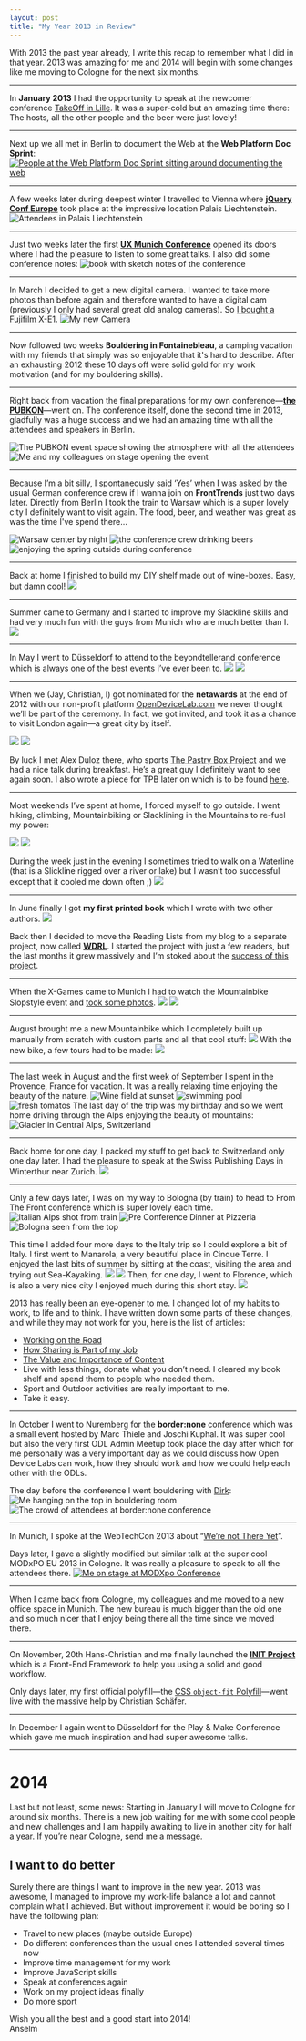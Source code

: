 ```yaml
---
layout: post
title: "My Year 2013 in Review"
---
```



With 2013 the past year already, I write this recap to remember what I did in that year. 2013 was amazing for me and 2014 will begin with some changes like me moving to Cologne for the next six months.

----

In **January 2013** I had the opportunity to speak at the newcomer conference [TakeOff in Lille](http://takeoffconf.com/2013). It was a super-cold but an amazing time there: The hosts, all the other people and the beer were just lovely!

----

Next up we all met in Berlin to document the Web at the **Web Platform Doc Sprint**:
[![People at the Web Platform Doc Sprint sitting around documenting the web](http://img.anselmhannemann.netdna-cdn.com/img/2013-in-review/andreas-dantz--wpds.jpg)](http://www.flickr.com/photos/szene/8459312560/in/faves-smooth-graphics/)

----

A few weeks later during deepest winter I travelled to Vienna where **[jQuery Conf Europe](http://events.jquery.org/2013/eu/)** took place at the impressive location Palais Liechtenstein.
![Attendees in Palais Liechtenstein](http://distilleryimage0.ak.instagram.com/81eef1927cc811e2ad5822000aaa094d_7.jpg)

----

Just two weeks later the first **[UX Munich Conference](http://uxmunich.com/)** opened its doors where I had the pleasure to listen to some great talks. I also did some conference notes:
![book with sketch notes of the conference](http://distilleryimage7.ak.instagram.com/e9860c4c8ca311e29dbc22000a1f9e59_7.jpg)

----

In March I decided to get a new digital camera. I wanted to take more photos than before again and therefore wanted to have a digital cam (previously I only had several great old analog cameras). So [I bought a Fujifilm X-E1](http://helloanselm.com/2013/fuji-x-e1/).
![My new Camera](http://distilleryimage11.ak.instagram.com/d2593a6c961211e2984522000a1f8ad9_7.jpg)

----

Now followed two weeks **Bouldering in Fontainebleau**, a camping vacation with my friends that simply was so enjoyable that it's hard to describe. After an exhausting 2012 these 10 days off were solid gold for my work motivation (and for my bouldering skills).

----

Right back from vacation the final preparations for my own conference—**[the PUBKON](http://pubkon.eu/)**—went on. The conference itself, done the second time in 2013, gladfully was a huge success and we had an amazing time with all the attendees and speakers in Berlin.

![The PUBKON event space showing the atmosphere with all the attendees](http://img.anselmhannemann.netdna-cdn.com/img/2013-in-review/pubkon.jpg)
![Me and my colleagues on stage opening the event](http://img.anselmhannemann.netdna-cdn.com/img/2013-in-review/pubkon-key.jpg)

----

Because I’m a bit silly, I spontaneously said ‘Yes’ when I was asked by the usual German conference crew if I wanna join on **FrontTrends** just two days later. Directly from Berlin I took the train to Warsaw which is a super lovely city I definitely want to visit again. The food, beer, and weather was great as was the time I've spend there…

![Warsaw center by night](http://img.anselmhannemann.netdna-cdn.com/img/2013-in-review/FrontTrends-1.jpg)
![the conference crew drinking beers](http://distilleryimage4.ak.instagram.com/7f25c9b6ac3611e2892122000a9f13f9_7.jpg)
![enjoying the spring outside during conference](http://distilleryimage4.ak.instagram.com/12ca9644ae6511e28f8322000a9f18ae_7.jpg)

----

Back at home I finished to build my DIY shelf made out of wine-boxes. Easy, but damn cool!
![](http://distilleryimage9.ak.instagram.com/3a3d9cb6b4ba11e2819022000a1f99d8_7.jpg)

----

Summer came to Germany and I started to improve my Slackline skills and had very much fun with the guys from Munich who are much better than I.
![](http://distilleryimage0.ak.instagram.com/00d3e176b8a011e28fcc22000aa801f0_7.jpg)

----

In May I went to Düsseldorf to attend to the beyondtellerand conference which is always one of the best events I’ve ever been to.
![](http://distilleryimage1.ak.instagram.com/84176afcc69d11e2852a22000a9e0709_7.jpg)
![](http://www.flickr.com/photos/blambar/8895455416/in/faves-smooth-graphics/)

----

When we (Jay, Christian, I) got nominated for the **netawards** at the end of 2012 with our non-profit platform [OpenDeviceLab.com](http://opendevicelab.com/) we never thought we’ll be part of the ceremony. In fact, we got invited, and took it as a chance to visit London again—a great city by itself.

![](http://distilleryimage3.ak.instagram.com/8acd82e2c9e411e2948e22000a1f9d45_7.jpg)
![](http://distilleryimage1.ak.instagram.com/4687351aca3411e2ab5722000a1f9684_7.jpg)

By luck I met Alex Duloz there, who sports [The Pastry Box Project](https://the-pastry-box-project.net/) and we had a nice talk during breakfast. He’s a great guy I definitely want to see again soon. I also wrote a piece for TPB later on which is to be found [here](https://the-pastry-box-project.net/anselm-hannemann/2013-october-3).

---

Most weekends I’ve spent at home, I forced myself to go outside. I went hiking, climbing, Mountainbiking or Slacklining in the Mountains to re-fuel my power:

![](http://distilleryimage10.ak.instagram.com/05a28e2cd6bf11e299de22000aaa0494_7.jpg)
![](http://distilleryimage4.ak.instagram.com/e4411b4cd69911e2a72522000a1fb586_7.jpg)

During the week just in the evening I sometimes tried to walk on a Waterline (that is a Slickline rigged over a river or lake) but I wasn’t too successful except that it cooled me down often ;)
![](http://distilleryimage4.ak.instagram.com/cc8b5d88d75611e2ba6522000aaa0486_7.jpg)

----

In June finally I got **my first printed book** which I wrote with two other authors.
![](http://distilleryimage7.ak.instagram.com/1e0b5f56d9cc11e2ada322000a1fbcdb_7.jpg)

Back then I decided to move the Reading Lists from my blog to a separate project, now called **[WDRL](http://wdrl.info/)**. I started the project with just a few readers, but the last months it grew massively and I’m stoked about the [success of this project](http://helloanselm.com/2013/the-wdrl-project-evolves/).

----

When the X-Games came to Munich I had to watch the Mountainbike Slopstyle event and [took some photos](http://helloanselm.com/2013/x-games-munich/).
![](http://farm4.staticflickr.com/3785/9176385439_fe6f8b33fa_b.jpg)
![](http://farm4.staticflickr.com/3773/9176439077_9fd0f64856_b.jpg)

----

August brought me a new Mountainbike which I completely built up manually from scratch with custom parts and all that cool stuff:
![](http://distilleryimage6.ak.instagram.com/8a408b8c01cd11e3b79722000aeb11d7_7.jpg)
With the new bike, a few tours had to be made:
![](http://distilleryimage5.ak.instagram.com/ac96eab4036211e3b87b22000aaa07f6_7.jpg)

----

The last week in August and the first week of September I spent in the Provence, France for vacation. It was a really relaxing time enjoying the beauty of the nature.
![Wine field at sunset](http://distilleryimage10.ak.instagram.com/4fe716ea100f11e3962a22000a1f930e_7.jpg)
![swimming pool](http://distilleryimage3.ak.instagram.com/5c880a3a10b911e38ed122000a9f1311_7.jpg)
![fresh tomatos](http://distilleryimage6.ak.instagram.com/0180425c130b11e3a77722000a1fbc49_7.jpg)
The last day of the trip was my birthday and so we went home driving through the Alps enjoying the beauty of mountains:
![Glacier in Central Alps, Switzerland](http://img.anselmhannemann.netdna-cdn.com/img/2013-in-review/glacier.JPG)

----

Back home for one day, I packed my stuff to get back to Switzerland only one day later. I had the pleasure to speak at the Swiss Publishing Days in Winterthur near Zurich.
![](http://distilleryimage1.ak.instagram.com/36aeeeb81a6511e3964f22000ae801df_7.jpg)

----

Only a few days later, I was on my way to Bologna (by train) to head to From The Front conference which is super lovely each time.
![Italian Alps shot from train](http://distilleryimage8.ak.instagram.com/10dde878204211e3a91222000aeb1b9a_7.jpg)
![Pre Conference Dinner at Pizzeria](http://distilleryimage10.ak.instagram.com/3f69a99620a311e3a54022000ae911f0_7.jpg)
![Bologna seen from the top](http://farm4.staticflickr.com/3788/10105341415_707a4a9ac6_b.jpg)

This time I added four more days to the Italy trip so I could explore a bit of Italy. I first went to Manarola, a very beautiful place in Cinque Terre. I enjoyed the last bits of summer by sitting at the coast, visiting the area and trying out Sea-Kayaking.
![](http://farm4.staticflickr.com/3696/10105385166_f4f680f826_b.jpg)
![](http://farm6.staticflickr.com/5488/10105339945_7072d81b19_b.jpg)
Then, for one day, I went to Florence, which is also a very nice city I enjoyed much during this short stay.
![](http://farm8.staticflickr.com/7334/10105384476_b9309b5d19_b.jpg)

2013 has really been an eye-opener to me. I changed lot of my habits to work, to life and to think. I have written down some parts of these changes, and while they may not work for you, here is the list of articles:

- [Working on the Road](http://helloanselm.com/2013/working-on-the-road/)
- [How Sharing is Part of my Job](https://medium.com/lessons-learned/aca10dead168)
- [The Value and Importance of Content](https://the-pastry-box-project.net/anselm-hannemann/2013-october-3)
- Live with less things, donate what you don’t need. I cleared my book shelf and spend them to people who needed them.
- Sport and Outdoor activities are really important to me.
- Take it easy.

----

In October I went to Nuremberg for the **border:none** conference which was a small event hosted by Marc Thiele and Joschi Kuphal. It was super cool but also the very first ODL Admin Meetup took place the day after which for me personally was a very important day as we could discuss how Open Device Labs can work, how they should work and how we could help each other with the ODLs.

The day before the conference I went bouldering with [Dirk](https://twitter.com/faulancr):
![Me hanging on the top in bouldering room](https://pbs.twimg.com/media/BXWaT9mIYAEChDo.jpg:large)
![The crowd of attendees at border:none conference](http://farm6.staticflickr.com/5498/10609139156_5bb52a1f27_b.jpg)

----

In Munich, I spoke at the WebTechCon 2013 about “[We’re not There Yet](http://slidedeck.io/anselmh/webtechcon-13--we-are-not-there-yet)”.

Days later, I gave a slightly modified but similar talk at the super cool MODxPO EU 2013 in Cologne. It was really a pleasure to speak to all the attendees there.
[![Me on stage at MODXpo Conference](http://farm3.staticflickr.com/2859/10724169735_9efa6fe565_b.jpg)](http://www.flickr.com/photos/jaygilmore/10724169735/sizes/l/in/faves-smooth-graphics/)

----

When I came back from Cologne, my colleagues and me moved to a new office space in Munich. The new bureau is much bigger than the old one and so much nicer that I enjoy being there all the time since we moved there.

----

On November, 20th Hans-Christian and me finally launched the **[INIT Project](http://helloanselm.com/2013/introducing-init/)** which is a Front-End Framework to help you using a solid and good workflow.

Only days later, my first official polyfill—the [CSS `object-fit` Polyfill](http://helloanselm.com/2013/fix-image-resizing-with-object-fit/)—went live with the massive help by Christian Schäfer.

----

In December I again went to Düsseldorf for the Play & Make Conference which gave me much inspiration and had super awesome talks.

----

# 2014

Last but not least, some news: Starting in January I will move to Cologne for around six months. There is a new job waiting for me with some cool people and new challenges and I am happily awaiting to live in another city for half a year. If you’re near Cologne, send me a message.

## I want to do better

Surely there are things I want to improve in the new year. 2013 was awesome, I managed to improve my work-life balance a lot and cannot complain what I achieved. But without improvement it would be boring so I have the following plan:

- Travel to new places (maybe outside Europe)
- Do different conferences than the usual ones I attended several times now
- Improve time management for my work
- Improve JavaScript skills
- Speak at conferences again
- Work on my project ideas finally
- Do more sport

Wish you all the best and a good start into 2014!<br>
Anselm
